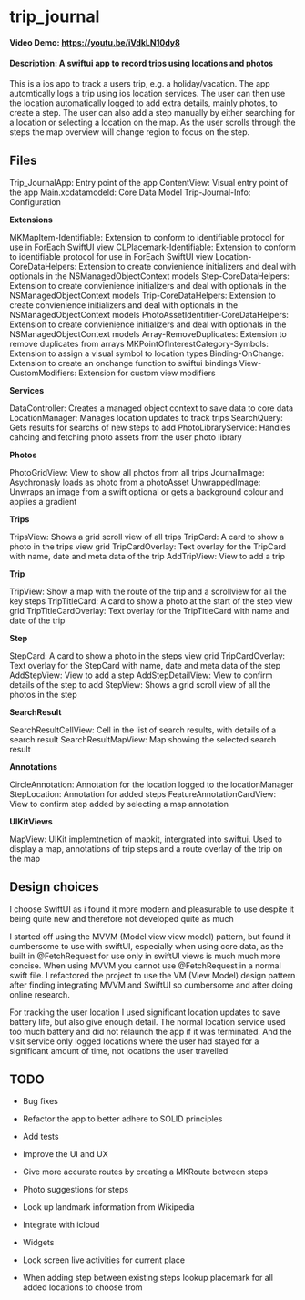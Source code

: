 # trip_journal
#### Video Demo:  https://youtu.be/iVdkLN10dy8
#### Description:  A swiftui app to record trips using locations and photos
  
This is a ios app to track a users trip, e.g. a holiday/vacation.  The app automtically logs a trip using ios location services.
The user can then use the location automatically logged to add extra details, mainly photos, to create a step.  The user can also add a step manually by either searching for a location or selecting a location on the map.  As the user scrolls through the steps the map overview will change region to focus on the step.

## Files

Trip_JournalApp: Entry point of the app
ContentView: Visual entry point of the app
Main.xcdatamodeld: Core Data Model
Trip-Journal-Info: Configuration

**Extensions**

MKMapItem-Identifiable: Extension to conform to identifiable protocol for use in ForEach SwiftUI view
CLPlacemark-Identifiable: Extension to conform to identifiable protocol for use in ForEach SwiftUI view
Location-CoreDataHelpers: Extension to create convienience initializers and deal with optionals in the NSManagedObjectContext models
Step-CoreDataHelpers: Extension to create convienience initializers and deal with optionals in the NSManagedObjectContext models
Trip-CoreDataHelpers: Extension to create convienience initializers and deal with optionals in the NSManagedObjectContext models
PhotoAssetIdentifier-CoreDataHelpers: Extension to create convienience initializers and deal with optionals in the NSManagedObjectContext models
Array-RemoveDuplicates: Extension to remove duplicates from arrays
MKPointOfInterestCategory-Symbols: Extension to assign a visual symbol to location types
Binding-OnChange: Extension to create an onchange function to swiftui bindings
View-CustomModifiers: Extension for custom view modifiers

**Services**

DataController: Creates a managed object context to save data to core data
LocationManager: Manages location updates to track trips
SearchQuery: Gets results for searchs of new steps to add
PhotoLibraryService: Handles cahcing and fetching photo assets from the user photo library

**Photos**

PhotoGridView: View to show all photos from all trips
JournalImage: Asychronasly loads as photo from a photoAsset
UnwrappedImage: Unwraps an image from a swift optional or gets a background colour and applies a gradient

**Trips**

TripsView: Shows a grid scroll view of all trips
TripCard: A card to show a photo in the trips view grid
TripCardOverlay: Text overlay for the TripCard with name, date and meta data of the trip
AddTripView: View to add a trip

**Trip**

TripView: Show a map with the route of the trip and a scrollview for all the key steps
TripTitleCard: A card to show a photo at the start of the step view grid
TripTitleCardOverlay: Text overlay for the TripTitleCard with name and date of the trip

**Step**

StepCard: A card to show a photo in the steps view grid
TripCardOverlay: Text overlay for the StepCard with name, date and meta data of the step
AddStepView: View to add a step
AddStepDetailView: View to confirm details of the step to add
StepView: Shows a grid scroll view of all the photos in the step

**SearchResult**

SearchResultCellView: Cell in the list of search results, with details of a search result
SearchResultMapView: Map showing the selected search result

**Annotations**

CircleAnnotation: Annotation for the location logged to the locationManager
StepLocation: Annotation for added steps
FeatureAnnotationCardView: View to confirm step added by selecting a map annotation

**UIKitViews**

MapView: UIKit implemtnetion of mapkit, intergrated into swiftui.  Used to display a map, annotations of trip steps and a route overlay of the trip on the map

## Design choices
  
I choose SwiftUI as i found it more modern and pleasurable to use despite it being quite new and therefore not developed quite as much
  
I started off using the MVVM (Model view view model) pattern, but found it cumbersome to use with swiftUI, especially when using core data, as the built in @FetchRequest for use only in swiftUI views is much much more concise.  When using MVVM you cannot use @FetchRequest in a normal swift file.  I refactored the project to use the VM (View Model) design pattern after finding integrating MVVM and SwiftUI so cumbersome and after doing online research.
  
For tracking the user location I used significant location updates to save battery life, but also give enough detail.  The normal location service used too much battery and did not relaunch the app if it was terminated.  And the visit service only logged locations where the user had stayed for a significant amount of time, not locations the user travelled 
  
## TODO

- Bug fixes
- Refactor the app to better adhere to SOLID principles
- Add tests
- Improve the UI and UX

- Give more accurate routes by creating a MKRoute between steps
- Photo suggestions for steps
- Look up landmark information from Wikipedia 
- Integrate with icloud
- Widgets
- Lock screen live activities for current place
- When adding step between existing steps lookup placemark for all added locations to choose from

